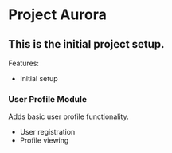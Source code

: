 # Project Aurora
This is the initial project setup.
---
Features:
- Initial setup

### User Profile Module
Adds basic user profile functionality.
- User registration
- Profile viewing
